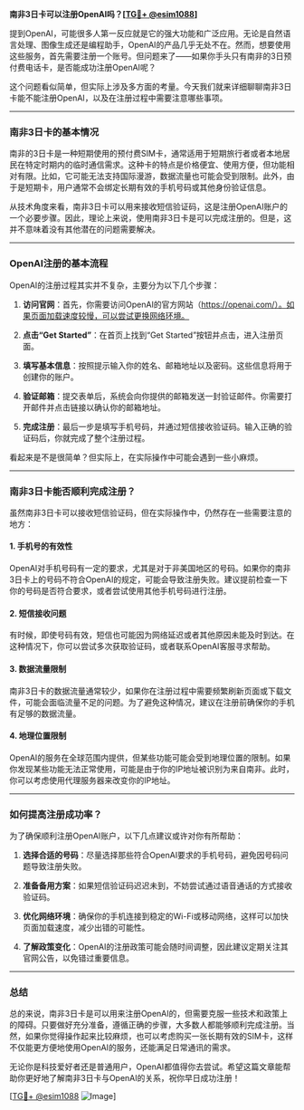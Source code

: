 **南非3日卡可以注册OpenAI吗？[[TG💪+ @esim1088](https://t.me/s/esim1088)]**

提到OpenAI，可能很多人第一反应就是它的强大功能和广泛应用。无论是自然语言处理、图像生成还是编程助手，OpenAI的产品几乎无处不在。然而，想要使用这些服务，首先需要注册一个账号。但问题来了——如果你手头只有南非的3日预付费电话卡，是否能成功注册OpenAI呢？

这个问题看似简单，但实际上涉及多方面的考量。今天我们就来详细聊聊南非3日卡能不能注册OpenAI，以及在注册过程中需要注意哪些事项。

---

### **南非3日卡的基本情况**

南非的3日卡是一种短期使用的预付费SIM卡，通常适用于短期旅行者或者本地居民在特定时期内的临时通信需求。这种卡的特点是价格便宜、使用方便，但功能相对有限。比如，它可能无法支持国际漫游，数据流量也可能会受到限制。此外，由于是短期卡，用户通常不会绑定长期有效的手机号码或其他身份验证信息。

从技术角度来看，南非3日卡可以用来接收短信验证码，这是注册OpenAI账户的一个必要步骤。因此，理论上来说，使用南非3日卡是可以完成注册的。但是，这并不意味着没有其他潜在的问题需要解决。

---

### **OpenAI注册的基本流程**

OpenAI的注册过程其实并不复杂，主要分为以下几个步骤：

1. **访问官网**：首先，你需要访问OpenAI的官方网站（https://openai.com/）。如果页面加载速度较慢，可以尝试更换网络环境。
   
2. **点击“Get Started”**：在首页上找到“Get Started”按钮并点击，进入注册页面。

3. **填写基本信息**：按照提示输入你的姓名、邮箱地址以及密码。这些信息将用于创建你的账户。

4. **验证邮箱**：提交表单后，系统会向你提供的邮箱发送一封验证邮件。你需要打开邮件并点击链接以确认你的邮箱地址。

5. **完成注册**：最后一步是填写手机号码，并通过短信接收验证码。输入正确的验证码后，你就完成了整个注册过程。

看起来是不是很简单？但实际上，在实际操作中可能会遇到一些小麻烦。

---

### **南非3日卡能否顺利完成注册？**

虽然南非3日卡可以接收短信验证码，但在实际操作中，仍然存在一些需要注意的地方：

#### **1. 手机号的有效性**
OpenAI对手机号码有一定的要求，尤其是对于非美国地区的号码。如果你的南非3日卡上的号码不符合OpenAI的规定，可能会导致注册失败。建议提前检查一下你的号码是否符合要求，或者尝试使用其他手机号码进行注册。

#### **2. 短信接收问题**
有时候，即使号码有效，短信也可能因为网络延迟或者其他原因未能及时到达。在这种情况下，你可以尝试多次获取验证码，或者联系OpenAI客服寻求帮助。

#### **3. 数据流量限制**
南非3日卡的数据流量通常较少，如果你在注册过程中需要频繁刷新页面或下载文件，可能会面临流量不足的问题。为了避免这种情况，建议在注册前确保你的手机有足够的数据流量。

#### **4. 地理位置限制**
OpenAI的服务在全球范围内提供，但某些功能可能会受到地理位置的限制。如果你发现某些功能无法正常使用，可能是由于你的IP地址被识别为来自南非。此时，你可以考虑使用代理服务器来改变你的IP地址。

---

### **如何提高注册成功率？**

为了确保顺利注册OpenAI账户，以下几点建议或许对你有所帮助：

1. **选择合适的号码**：尽量选择那些符合OpenAI要求的手机号码，避免因号码问题导致注册失败。

2. **准备备用方案**：如果短信验证码迟迟未到，不妨尝试通过语音通话的方式接收验证码。

3. **优化网络环境**：确保你的手机连接到稳定的Wi-Fi或移动网络，这样可以加快页面加载速度，减少出错的可能性。

4. **了解政策变化**：OpenAI的注册政策可能会随时间调整，因此建议定期关注其官网公告，以免错过重要信息。

---

### **总结**

总的来说，南非3日卡是可以用来注册OpenAI的，但需要克服一些技术和政策上的障碍。只要做好充分准备，遵循正确的步骤，大多数人都能够顺利完成注册。当然，如果你觉得操作起来比较麻烦，也可以考虑购买一张长期有效的SIM卡，这样不仅能更方便地使用OpenAI的服务，还能满足日常通讯的需求。

无论你是科技爱好者还是普通用户，OpenAI都值得你去尝试。希望这篇文章能帮助你更好地了解南非3日卡与OpenAI的关系，祝你早日成功注册！

[[TG💪+ @esim1088](https://t.me/s/esim1088) ![Image](https://i.postimg.cc/4NQfJmqS/Snipaste-2025-05-13-00-14-12.png)]